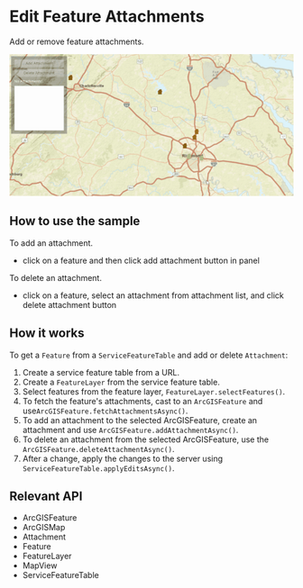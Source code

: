 # Edit Feature Attachments

Add or remove feature attachments.

![](EditFeatureAttachments.gif)

## How to use the sample

To add an attachment.
  - click on a feature and then click add attachment button in panel

To delete an attachment.
  - click on a feature, select an attachment from attachment list, and click delete attachment button

## How it works

To get a `Feature` from a `ServiceFeatureTable` and add or delete `Attachment`:


  1. Create a service feature table from a URL.
  2. Create a `FeatureLayer` from the service feature table.
  3. Select features from the feature layer, `FeatureLayer.selectFeatures()`.
  4. To fetch the feature's attachments, cast to an `ArcGISFeature` and use`ArcGISFeature.fetchAttachmentsAsync()`.
  5. To add an attachment to the selected ArcGISFeature, create an attachment and use `ArcGISFeature.addAttachmentAsync()`.
  6. To delete an attachment from the selected ArcGISFeature, use the `ArcGISFeature.deleteAttachmentAsync()`.
  7. After a change, apply the changes to the server using `ServiceFeatureTable.applyEditsAsync()`.


## Relevant API


*   ArcGISFeature
*   ArcGISMap
*   Attachment
*   Feature
*   FeatureLayer
*   MapView
*   ServiceFeatureTable


